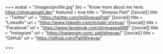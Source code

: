 +++
avatar = "/images/profile.jpg"
bio = "Know more about me here: https://shreyaspatil.dev"
featured = true
title = "Shreyas Patil"
[[social]]
title = "Twitter"
url = "https://twitter.com/imShreyasPatil"
[[social]]
title = "LinkedIn"
url = "https://www.linkedin.com/in/patil-shreyas"
[[social]]
title = "Facebook"
url = "https://www.facebook.com/shreyaspatil99"
[[social]]
title = "Instagram"
url = "https://instagram.com/_patilshreyas/"
[[social]]
title = "GitHub"
url = "https://github.com/PatilShreyas"

+++
